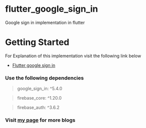 # flutter_google_sign_in

Google sign in implementation in flutter

# Getting Started

For Explanation of this implementation visit the following link below

- [Flutter google sign in](https://docs.flutter.dev/get-started/codelab)

### Use the following dependencies

> google_sign_in: ^5.4.0

> firebase_core: ^1.20.0
 
> firebase_auth: ^3.6.2
### Visit [my page](https://mwaseemaw.medium.com) for more blogs
